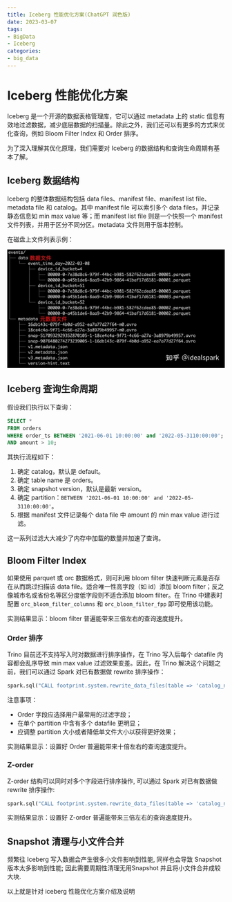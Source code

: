 ```yaml
---
title: Iceberg 性能优化方案(ChatGPT 润色版)
date: 2023-03-07
tags:
- BigData
- Iceberg
categories:
- big_data
---
```


# Iceberg 性能优化方案

Iceberg 是一个开源的数据表格管理库，它可以通过 metadata 上的 static 信息有效地过滤数据，减少底层数据的扫描量。除此之外，我们还可以有更多的方式来优化查询，例如 Bloom Filter Index 和 Order 排序。

为了深入理解其优化原理，我们需要对 Iceberg 的数据结构和查询生命周期有基本了解。

## Iceberg 数据结构
Iceberg 的整体数据结构包括 data files、manifest file、manifest list file、metadata file 和 catalog。其中 manifest file 可以索引多个 data files，并记录静态信息如 min max value 等；而 manifest list file 则是一个快照一个 manifest 文件列表，并用于区分不同分区。metadata 文件则用于版本控制。

在磁盘上文件列表示例：

![iceberg_file_list.png](./image/iceberg_file_list.png)

## Iceberg 查询生命周期
假设我们执行以下查询：
```sql
SELECT *
FROM orders
WHERE order_ts BETWEEN '2021-06-01 10:00:00' and '2022-05-3110:00:00';
AND amount > 10;
```
其执行流程如下：
1. 确定 catalog，默认是 default。
2. 确定 table name 是 orders。
3. 确定 snapshot version，默认是最新 version。
4. 确定 partition：`BETWEEN '2021-06-01 10:00:00' and '2022-05-3110:00:00'`。
5. 根据 manifest 文件记录每个 data file 中 amount 的 min max value 进行过滤。

这一系列过滤大大减少了内存中加载的数量并加速了查询。

## Bloom Filter Index
如果使用 parquet 或 orc 数据格式，则可利用 bloom filter 快速判断元素是否存在从而跳过扫描该 data file。适合唯一性高字段（如 id）添加 bloom filter；反之像城市名或省份名等区分度低字段则不适合添加 bloom filter。在 Trino 中建表时配置 `orc_bloom_filter_columns` 和 `orc_bloom_filter_fpp` 即可使用该功能。

实测结果显示：bloom filter 普遍能带来三倍左右的查询速度提升。

### Order 排序
Trino 目前还不支持写入时对数据进行排序操作，在 Trino 写入后每个 datafile 内容都会乱序导致 min max value 过滤效果变差。因此，在 Trino 解决这个问题之前，我们可以通过 Spark 对已有数据做 rewrite 排序操作：

```python
spark.sql("CALL footprint.system.rewrite_data_files(table => 'catalog_name.table_name', strategy => 'sort', sort_order => 'amount DESC')")
```

注意事项：
* Order 字段应选择用户最常用的过滤字段；
* 在单个 partition 中含有多个 datafile 更明显；
* 应调整 partition 大小或者降低单文件大小以获得更好效果；

实测结果显示：设置好 Order 普遍能带来十倍左右的查询速度提升。



### Z-order
Z-order 结构可以同时对多个字段进行排序操作, 可以通过 Spark 对已有数据做 rewrite 排序操作:

```python
spark.sql("CALL footprint.system.rewrite_data_files(table => 'catalog_name.table_name', strategy => 'sort', sort_order => 'zorder(amount, product_name)')")
```

实测结果显示：设置好 Z-order 普遍能带来三倍左右的查询速度提升。



## Snapshot 清理与小文件合并

频繁往 Iceberg 写入数据会产生很多小文件影响到性能, 同样也会导致 Snapshot 版本太多影响到性能; 因此需要周期性清理无用Snapshot 并且将小文件合并成较大块.

以上就是针对 iceberg 性能优化方案介绍及说明
